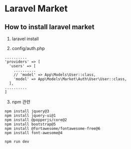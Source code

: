 # Laravel Market
## How to install laravel market

1. laravel install
  
2. config/auth.php

```
..........
'providers' => [
  'users' => [
    ..........
    // 'model' => App\Models\User::class,
    'model' => App\Models\Market\Auth\User\User::class,
  ],
..........
]
```

3. npm 관련

```
npm install jquery@3
npm install jquery-ui@1
npm install @popperjs/core@2
npm install bootstrap@5
npm install @fortawesome/fontawesome-free@6
npm install font-awesome@4

npm run dev
```
